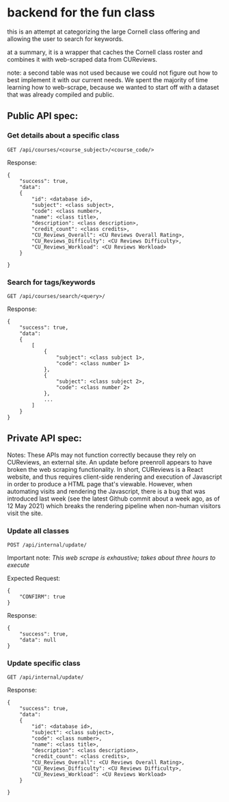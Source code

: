 # backend for the fun class

this is an attempt at categorizing the large Cornell class offering and allowing the user to search for keywords.

at a summary, it is a wrapper that caches the Cornell class roster and combines it with web-scraped data from CUReviews.

note: a second table was not used because we could not figure out how to best implement it with our current needs. We spent the majority of time learning how to web-scrape, because we wanted to start off with a dataset that was already compiled and public. 

## Public API spec:

### Get details about a specific class

    GET /api/courses/<course_subject>/<course_code/>

Response:

    {
        "success": true, 
        "data":
        {
            "id": <database id>,
            "subject": <class subject>,
            "code": <class number>,
            "name": <class title>,
            "description": <class description>,
            "credit_count": <class credits>,
            "CU_Reviews_Overall": <CU Reviews Overall Rating>,
            "CU_Reviews_Difficulty": <CU Reviews Difficulty>,
            "CU_Reviews_Workload": <CU Reviews Workload>
        }

    }

### Search for tags/keywords

    GET /api/courses/search/<query>/

Response:

    {
        "success": true,
        "data":
        {
            [
                {
                    "subject": <class subject 1>, 
                    "code": <class number 1>
                }, 
                {
                    "subject": <class subject 2>, 
                    "code": <class number 2>
                }, 
                ...
            ]
        }
    }

## Private API spec:

Notes: These APIs may not function correctly because they rely on CUReviews, an external site. An update before preenroll appears to have broken the web scraping functionality. In short, CUReviews is a React website, and thus requires client-side rendering and execution of Javascript in order to produce a HTML page that's viewable. However, when automating visits and rendering the Javascript, there is a bug that was introduced last week (see the latest Github commit about a week ago, as of 12 May 2021) which breaks the rendering pipeline when non-human visitors visit the site.

### Update all classes

    POST /api/internal/update/

Important note: *This web scrape is exhaustive; takes about three hours to execute*

Expected Request:

    {
        "CONFIRM": true
    }

Response:

    {
        "success": true,
        "data": null
    }

### Update specific class

    GET /api/internal/update/

Response:

    {
        "success": true, 
        "data":
        {
            "id": <database id>,
            "subject": <class subject>,
            "code": <class number>,
            "name": <class title>,
            "description": <class description>,
            "credit_count": <class credits>,
            "CU_Reviews_Overall": <CU Reviews Overall Rating>,
            "CU_Reviews_Difficulty": <CU Reviews Difficulty>,
            "CU_Reviews_Workload": <CU Reviews Workload>
        }

    }
